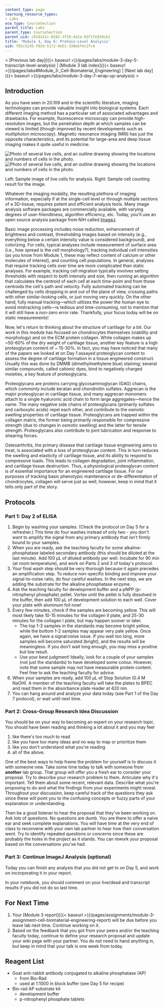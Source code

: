```yaml
---
content_type: page
learning_resource_types:
- Labs
ocw_type: CourseSection
parent_title: Labs
parent_type: CourseSection
parent_uid: c810141c-0282-3f29-da2a-83f1fe93dcb1
title: 'Module 3, Day 6: Protein-Level Analysis'
uid: f82c52d5-f03d-5172-9e51-338ebfdc2fc4
---
```


\< [Previous lab day]({{< baseurl >}}/pages/labs/module-3-day-5-transcript-level-analysis) | [Module 3 lab index]({{< baseurl >}}/pages/labs#Module_3:_Cell-Biomaterial_Engineering) | [Next lab day]({{< baseurl >}}/pages/labs/module-3-day-7-wrap-up-analysis) >

Introduction
------------

As you have seen in 20.109 and in the scientific literature, imaging technologies can provide valuable insight into biological systems. Each different imaging method has a particular set of associated advantages and drawbacks. For example, fluorescence microscopy can provide high-resolution images, but the penetration depth at which samples can be viewed is limited (though improved by recent developments such as multiphoton microscopy). Magnetic resonance imaging (MRI) has just the opposite characteristics, and its potential for large-area and deep tissue imaging makes it quite useful in medicine.

![Photo of several live cells, and an outline drawing showing the locations and numbers of cells in the photo.](/courses/biological-engineering/20-109-laboratory-fundamentals-in-biological-engineering-spring-2010/labs/module-3-day-6-protein-level-analysis/m3d6_fig1a.jpg) ![Photo of several live cells, and an outline drawing showing the locations and numbers of cells in the photo.](/courses/biological-engineering/20-109-laboratory-fundamentals-in-biological-engineering-spring-2010/labs/module-3-day-6-protein-level-analysis/m3d6_fig1b.jpg)

Left: Sample image of live cells for analysis. Right: Sample cell counting result for the image.

Whatever the imaging modality, the resulting plethora of imaging information, especially if at the single-cell level or through multiple sections of a 3D-tissue, requires potent and efficient analysis tools. Many image analysis software packages are commercially available, with varying degrees of user-friendliness, algorithm efficiency, etc. Today, you'll use an open source analysis package from NIH called [ImageJ](http://rsb.info.nih.gov/ij/).

Basic image processing includes noise reduction, enhancement of brightness and contrast, thresholding images based on intensity (e.g., everything below a certain intensity value is considered background), and colorizing. For cells, typical analyses include measurement of surface area (i.e., how spread is the cell morphology?), tracking individual cell intensities (as you know from Module 1, these may reflect content of calcium or other molecules of interest), and counting cell populations. In general, analyses that require tracking cells over time are more complicated than static analyses. For example, tracking cell migration typically involves setting thresholds with respect to both intensity and size, then running an algorithm that calculates the centroid of each cell at each time-point and from those centroids the cell's path and velocity. Fully automated tracking can be challenged by cells dropping in and out of the plane of view, crossing paths with other similar-looking cells, or just moving very quickly. On the other hand, fully manual tracking—which utilizes the power the human eye to avoid mistracking cells—is tedious and time-consuming, not to mention that it will still have a non-zero error rate. Thankfully, your focus today will be on static measurements!

Now, let's return to thinking about the structure of cartilage for a bit. Our work in this module has focused on chondrocytes themselves (viability and morphology) and on the ECM protein collagen. While collagen makes up ~50-60% of the dry weight of cartilage tissue, another key feature is a high proteoglycan content of ~ 15-30%. In fact, you may have noticed that many of the papers we looked at on Day 1 assayed proteoglycan content to assess the degree of cartilage formation in a tissue engineered construct. Usually this was done by DMMB (dimethylmethylene blue) staining; several similar compounds, called cationic dyes, bind to negatively charged moieties, a key feature of proteoglycans.

Proteoglycans are proteins carrying glycosaminoglycan (GAG) chains, which commonly include keratan and chondroitin sulfates. Aggrecan is the major proteoglycan in cartilage tissue, and many aggrecan monomers attach to a single hyaluronic acid chain to form large aggregates—hence the name. The many negative side chains of proteoglycans (primarily sulfates and carboxylic acids) repel each other, and contribute to the osmotic swelling properties of cartilage tissue. Proteoglycans are trapped within the collagen matrix, the former being primarily responsible for compressive strength (due to changes in osmotic swelling) and the latter for tensile strength. Proteoglycans also contribute to joint lubrication and response to shearing forces.

Osteoarthritis, the primary disease that cartilage tissue engineering aims to treat, is associated with a loss of proteoglycan content. This in turn reduces the swelling and elasticity of cartilage tissue, and its ability to respond to compressive loads. This leads to collagen degradation, joint inflammation, and cartilage tissue destruction. Thus, a physiological proteoglycan content is of essential importance for an engineered cartilage tissue. For our purposes of tracking basic phenotypic maintenance or de-differentiation of chondrocytes, collagen will serve just as well; however, keep in mind that it tells only part of the story.

Protocols
---------

### Part 1: Day 2 of ELISA

1.  Begin by washing your samples. (Check the protocol on Day 5 for a refresher.) This time do four washes instead of only two - you don't want to amplify the signal from any primary antibody that isn't firmly bound to your samples.
2.  When you are ready, ask the teaching faculty for some alkaline-phosphatase labeled secondary antibody (this should be diluted at the last minute). Add 100 μL of diluted antibody per well. Incubate for 90 min (at room temperature), and work on Parts 2 and 3 of today's protocol.
3.  Your final wash step should be very thorough because it again precedes an amplification step. To reduce non-specific binding and improve your signal-to-noise ratio, do four careful washes. In the next step, we are adding the substrate for the alkaline phosphatase enzyme.
4.  Ask the teaching faculty for development buffer and a pNPP (p-nitrophenyl phosphate) pellet. Vortex until the pellet is fully dissolved in the buffer, then add 100 μL of development solution to each well. Cover your plate with aluminum foil now!
5.  Every few minutes, check if the samples are becoming yellow. This will most likely take 10-15 minutes for the collagen II plate, and 25-30 minutes for the collagen I plate, but may happen sooner or later.
    *   The top 1-3 samples in the standards may become bright yellow, while the bottom 1-2 samples may appear very pale yellow. Once again, we have a signal:noise issue. If you wait too long, more samples will become saturated (bright), and the results will be meaningless. If you don't wait long enough, you may miss a positive but low result.
    *   Use your best judgment! Ideally, look for a couple of your samples (not just the standards) to have developed some colour. However, note that some sample may not have measurable protein content. Feel free to ask the teaching faculty for advice.
6.  When your samples are ready, add 100 μL of Stop Solution (0.4 M NaOH). A member of the teaching faculty will take the plates to BPEC and read them in the absorbance plate reader at 420 nm.
7.  You can hang around and analyze your data today (see Part 1 of the Day 7 protocol), or wait until next time.

### Part 2: Cross-Group Research Idea Discussion

You should be on your way to becoming an expert on your research topic. You should have been reading and thinking a lot about it and you may feel

1.  like there's too much to read
2.  like you have too many ideas and no way to map or prioritize them
3.  like you don't understand what you're reading
4.  all of the above.

One of the best ways to help frame the problem for yourself is to discuss it with someone new. Take some time today to talk with someone from **another** lab group. That group will offer you a fresh ear to consider your proposal. Try to describe your research problem to them. Articulate why it's important. Tell them about some recent, relevant data. Describe what you're proposing to do and what the findings from your experiments might reveal. Throughout your discussion, keep careful track of the questions they ask since these will point you to the confusing concepts or fuzzy parts of your explanation or understanding.

Then be a good listener to hear the proposal that they've been working on. Ask lots of questions. No questions are dumb. You are there to offer a naive ear and seek complete explanations. You will have time at the very end of class to reconvene with your own lab partner to hear how their conversation went. Try to identify repeated questions or concerns since these are probably the holes in the project as it stands. You can rework your proposal based on the conversations you've had.

### Part 3: Continue ImageJ Analysis (optional)

Today you can finish any analysis that you did not get to on Day 5, and work on incorporating it in your report.

In your notebook, you should comment on your live/dead and transcript results if you did not do so last time.

For Next Time
-------------

1.  Your [Module 3 report]({{< baseurl >}}/pages/assignments/module-3-assignment-cell-biomaterial-engineering-report) will be due before you leave lab next time. Continue working on it.
2.  Based on the feedback that you got from your peers and/or the teaching faculty today, continue to define your research proposal and update your wiki page with your partner. You do not need to hand anything in, but keep in mind that your talk is one week from today.

Reagent List
------------

*   Goat anti-rabbit antibody conjugated to alkaline phosphatase (AP)
    *   from Bio-Rad
    *   used at 1:1000 in block buffer (see Day 5 for recipe)
*   Bio-rad AP substrate kit
    *   development buffer
    *   p-nitrophenyl phosphate tablets
